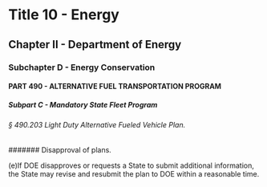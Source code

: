 
# Title 10 - Energy
## Chapter II - Department of Energy
### Subchapter D - Energy Conservation
#### PART 490 - ALTERNATIVE FUEL TRANSPORTATION PROGRAM
##### Subpart C - Mandatory State Fleet Program
###### § 490.203 Light Duty Alternative Fueled Vehicle Plan.
####### Disapproval of plans.

(e)If DOE disapproves or requests a State to submit additional information, the State may revise and resubmit the plan to DOE within a reasonable time.
